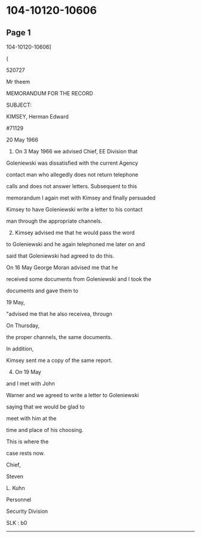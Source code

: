 # 104-10120-10606

## Page 1

104-10120-10606]

(

520727

Mr theem

MEMORANDUM FOR THE RECORD

SUBJECT:

KIMSEY, Herman Edward

#71129

20 May 1966

1. On 3 May 1966 we advised Chief, EE Division that

Goleniewski was dissatisfied with the current Agency

contact man who allegedly does not return telephone

calls and does not answer letters. Subsequent to this

memorandum I again met with Kimsey and finally persuaded

Kimsey to have Goleniewski write a letter to his contact

man through the appropriate channels.

2. Kimsey advised me that he would pass the word

to Goleniewski and he again telephoned me later on and

said that Goleniewski had agreed to do this.

On 16 May George Moran advised me that he

received some documents from Goleniewski and I took the

documents and gave them to

19 May,

"advised me that he also receivea, througn

On Thursday,

the proper channels, the same documents.

In addition,

Kimsey sent me a copy of the same report.

4. On 19 May

and I met with John

Warner and we agreed to write a letter to Goleniewski

saying that we would be glad to

meet with him at the

time and place of his choosing.

This is where the

case rests now.

Chief,

Steven

L. Kuhn

Personnel

Security Division

SLK : b0

---

